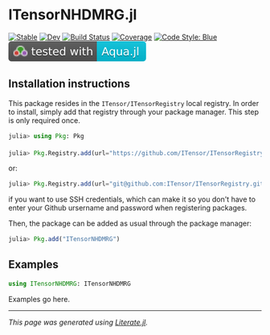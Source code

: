 # ITensorNHDMRG.jl

[![Stable](https://img.shields.io/badge/docs-stable-blue.svg)](https://ITensor.github.io/ITensorNHDMRG.jl/stable/)
[![Dev](https://img.shields.io/badge/docs-dev-blue.svg)](https://ITensor.github.io/ITensorNHDMRG.jl/dev/)
[![Build Status](https://github.com/ITensor/ITensorNHDMRG.jl/actions/workflows/CI.yml/badge.svg?branch=main)](https://github.com/ITensor/ITensorNHDMRG.jl/actions/workflows/CI.yml?query=branch%3Amain)
[![Coverage](https://codecov.io/gh/ITensor/ITensorNHDMRG.jl/branch/main/graph/badge.svg)](https://codecov.io/gh/ITensor/ITensorNHDMRG.jl)
[![Code Style: Blue](https://img.shields.io/badge/code%20style-blue-4495d1.svg)](https://github.com/invenia/BlueStyle)
[![Aqua](https://raw.githubusercontent.com/JuliaTesting/Aqua.jl/master/badge.svg)](https://github.com/JuliaTesting/Aqua.jl)

## Installation instructions

This package resides in the `ITensor/ITensorRegistry` local registry.
In order to install, simply add that registry through your package manager.
This step is only required once.
```julia
julia> using Pkg: Pkg

julia> Pkg.Registry.add(url="https://github.com/ITensor/ITensorRegistry")
```
or:
```julia
julia> Pkg.Registry.add(url="git@github.com:ITensor/ITensorRegistry.git")
```
if you want to use SSH credentials, which can make it so you don't have to enter your Github ursername and password when registering packages.

Then, the package can be added as usual through the package manager:

```julia
julia> Pkg.add("ITensorNHDMRG")
```

## Examples

````julia
using ITensorNHDMRG: ITensorNHDMRG
````

Examples go here.

---

*This page was generated using [Literate.jl](https://github.com/fredrikekre/Literate.jl).*

